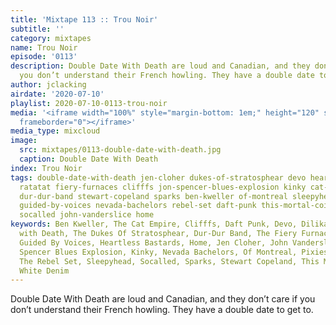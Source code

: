 ```yaml
---
title: 'Mixtape 113 :: Trou Noir'
subtitle: ''
category: mixtapes
name: Trou Noir
episode: '0113'
description: Double Date With Death are loud and Canadian, and they don’t care if
  you don’t understand their French howling. They have a double date to get to.
author: jclacking
airdate: '2020-07-10'
playlist: 2020-07-10-0113-trou-noir
media: '<iframe width="100%" style="margin-bottom: 1em;" height="120" src="https://www.mixcloud.com/widget/iframe/?feed=%2Fthe-lacking-org%2Fpgrdac-113-trou-noir%2F&hide_artwork=1&hide_cover=1&light=1"
  frameborder="0"></iframe>'
media_type: mixcloud
image:
  src: mixtapes/0113-double-date-with-death.jpg
  caption: Double Date With Death
index: Trou Noir
tags: double-date-with-death jen-cloher dukes-of-stratosphear devo heartless-bastards
  ratatat fiery-furnaces clifffs jon-spencer-blues-explosion kinky cat-empire dilika
  dur-dur-band stewart-copeland sparks ben-kweller of-montreal sleepyhead pixies galactic
  guided-by-voices nevada-bachelors rebel-set daft-punk this-mortal-coil white-denim
  socalled john-vanderslice home
keywords: Ben Kweller, The Cat Empire, Clifffs, Daft Punk, Devo, Dilika, Double Date
  with Death, The Dukes Of Stratosphear, Dur-Dur Band, The Fiery Furnaces, Galactic,
  Guided By Voices, Heartless Bastards, Home, Jen Cloher, John Vanderslice, The Jon
  Spencer Blues Explosion, Kinky, Nevada Bachelors, Of Montreal, Pixies, Ratatat,
  The Rebel Set, Sleepyhead, Socalled, Sparks, Stewart Copeland, This Mortal Coil,
  White Denim
---
```

Double Date With Death are loud and Canadian, and they don’t care if you don’t understand their French howling. They have a double date to get to.
